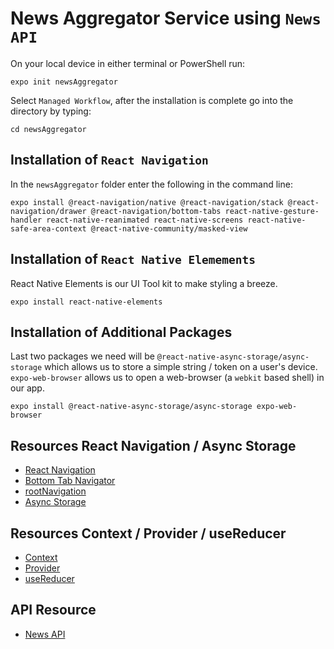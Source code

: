 # News Aggregator Service using `News API`

On your local device in either terminal or PowerShell run:

`expo init newsAggregator`

Select `Managed Workflow`, after the installation is complete go into the directory by typing:

`cd newsAggregator`

## Installation of `React Navigation`

In the `newsAggregator` folder enter the following in the command line:

```
expo install @react-navigation/native @react-navigation/stack @react-navigation/drawer @react-navigation/bottom-tabs react-native-gesture-handler react-native-reanimated react-native-screens react-native-safe-area-context @react-native-community/masked-view
```

## Installation of `React Native Elemements`

React Native Elements is our UI Tool kit to make styling a breeze.

```
expo install react-native-elements
```

## Installation of Additional Packages

Last two packages we need will be `@react-native-async-storage/async-storage` which allows us to store a simple string / token on a user's device. `expo-web-browser` allows us to open a web-browser (a `webkit` based shell) in our app.

```
expo install @react-native-async-storage/async-storage expo-web-browser
```

## Resources React Navigation / Async Storage
- [React Navigation](https://reactnavigation.org/)
- [Bottom Tab Navigator](https://reactnavigation.org/docs/bottom-tab-navigator/)
- [rootNavigation](https://reactnavigation.org/docs/navigating-without-navigation-prop/)
- [Async Storage](https://react-native-async-storage.github.io/async-storage/docs/install)

## Resources Context / Provider / useReducer

- [Context](https://reactjs.org/docs/context.html)
- [Provider](https://reactjs.org/docs/context.html#contextprovider)
- [useReducer](https://reactjs.org/docs/hooks-reference.html#usereducer)

## API Resource
- [News API](https://newsapi.org/)
